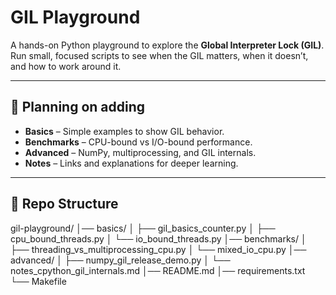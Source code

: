 # GIL Playground

A hands-on Python playground to explore the **Global Interpreter Lock (GIL)**.  
Run small, focused scripts to see when the GIL matters, when it doesn’t, and how to work around it.

---

## 📌 Planning on adding

- **Basics** – Simple examples to show GIL behavior.
- **Benchmarks** – CPU-bound vs I/O-bound performance.
- **Advanced** – NumPy, multiprocessing, and GIL internals.
- **Notes** – Links and explanations for deeper learning.

---

## 📂 Repo Structure

gil-playground/
│── basics/
│ ├── gil_basics_counter.py
│ ├── cpu_bound_threads.py
│ └── io_bound_threads.py
│── benchmarks/
│ ├── threading_vs_multiprocessing_cpu.py
│ └── mixed_io_cpu.py
│── advanced/
│ ├── numpy_gil_release_demo.py
│ └── notes_cpython_gil_internals.md
│── README.md
│── requirements.txt
└── Makefile
